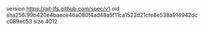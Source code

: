 version https://git-lfs.github.com/spec/v1
oid sha256:99b420e4baece46a080f4ad48a5f11ca1522d21cfe8e538a914942dcc089ec53
size 4012
